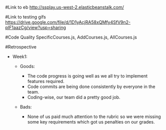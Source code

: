 #Link to eb
http://ssplay.us-west-2.elasticbeanstalk.com/

#Link to testing gifs
https://drive.google.com/file/d/1D1yAcjRA58xQMfy4SfV9n2-pIF1aazCg/view?usp=sharing

#Code Quality
SpecificCourses.js, AddCourses.js, AllCourses.js

#Retrospective
* Week1: 
	* Goods:
		* The code progress is going well as we all try to implement features required. 
		* Code commits are being done consistently by everyone in the team.
		* Coding-wise, our team did a pretty good job.
	
	* Bads:
		* None of us paid much attention to the rubric so we were missing some key requirements which got us penalties on our grades.
